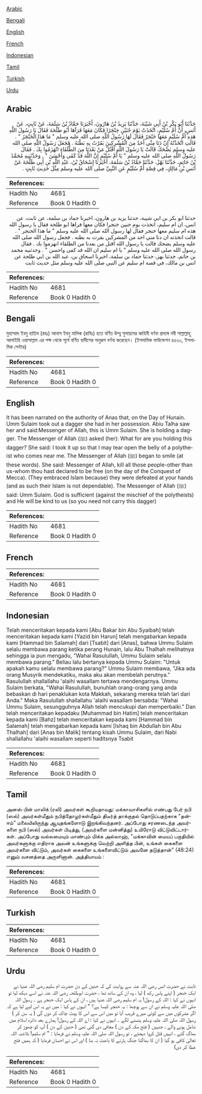[Arabic](#arabic)

[Bengali](#bengali)

[English](#english)

[French](#french)

[Indonesian](#indonesian)

[Tamil](#tamil)

[Turkish](#turkish)

[Urdu](#urdu)

## Arabic


<div dir="rtl" lang="ar" style={{fontSize:'larger',backgroundColor:'#f8f9fa',padding:20}}>
حَدَّثَنَا أَبُو بَكْرِ بْنُ أَبِي شَيْبَةَ، حَدَّثَنَا يَزِيدُ بْنُ هَارُونَ، أَخْبَرَنَا حَمَّادُ بْنُ سَلَمَةَ، عَنْ ثَابِتٍ، عَنْ أَنَسٍ، أَنَّ أُمَّ سُلَيْمٍ، اتَّخَذَتْ يَوْمَ حُنَيْنٍ خِنْجَرًا فَكَانَ مَعَهَا فَرَآهَا أَبُو طَلْحَةَ فَقَالَ يَا رَسُولَ اللَّهِ هَذِهِ أُمُّ سُلَيْمٍ مَعَهَا خَنْجَرٌ فَقَالَ لَهَا رَسُولُ اللَّهِ صلى الله عليه وسلم ‏"‏ مَا هَذَا الْخَنْجَرُ ‏"‏ ‏.‏ قَالَتِ اتَّخَذْتُهُ إِنْ دَنَا مِنِّي أَحَدٌ مِنَ الْمُشْرِكِينَ بَقَرْتُ بِهِ بَطْنَهُ ‏.‏ فَجَعَلَ رَسُولُ اللَّهِ صلى الله عليه وسلم يَضْحَكُ قَالَتْ يَا رَسُولَ اللَّهِ اقْتُلْ مَنْ بَعْدَنَا مِنَ الطُّلَقَاءِ انْهَزَمُوا بِكَ ‏.‏ فَقَالَ رَسُولُ اللَّهِ صلى الله عليه وسلم ‏"‏ يَا أُمَّ سُلَيْمٍ إِنَّ اللَّهَ قَدْ كَفَى وَأَحْسَنَ ‏"‏ ‏.‏ وَحَدَّثَنِيهِ مُحَمَّدُ بْنُ حَاتِمٍ، حَدَّثَنَا بَهْزٌ، حَدَّثَنَا حَمَّادُ بْنُ سَلَمَةَ، أَخْبَرَنَا إِسْحَاقُ بْنُ، عَبْدِ اللَّهِ بْنِ أَبِي طَلْحَةَ عَنْ أَنَسِ بْنِ مَالِكٍ، فِي قِصَّةِ أُمِّ سُلَيْمٍ عَنِ النَّبِيِّ صلى الله عليه وسلم مِثْلَ حَدِيثِ ثَابِتٍ ‏.‏
</div>
<div style={{backgroundColor:'#f8f9fa',padding:20, marginBottom: 10}}><table> <thead> <tr> <th>References:</th> <th></th> </tr> </thead> <tbody><tr><td>Hadith No</td><td>4681</td></tr><tr><td>Reference</td><td>Book 0 Hadith 0</td></tr></tbody></table></div>


<div dir="rtl" lang="ar" style={{fontSize:'larger',backgroundColor:'#f8f9fa',padding:20}}>
حدثنا ابو بكر بن ابي شيبة، حدثنا يزيد بن هارون، اخبرنا حماد بن سلمة، عن ثابت، عن انس، ان ام سليم، اتخذت يوم حنين خنجرا فكان معها فراها ابو طلحة فقال يا رسول الله هذه ام سليم معها خنجر فقال لها رسول الله صلى الله عليه وسلم " ما هذا الخنجر " . قالت اتخذته ان دنا مني احد من المشركين بقرت به بطنه . فجعل رسول الله صلى الله عليه وسلم يضحك قالت يا رسول الله اقتل من بعدنا من الطلقاء انهزموا بك . فقال رسول الله صلى الله عليه وسلم " يا ام سليم ان الله قد كفى واحسن " . وحدثنيه محمد بن حاتم، حدثنا بهز، حدثنا حماد بن سلمة، اخبرنا اسحاق بن، عبد الله بن ابي طلحة عن انس بن مالك، في قصة ام سليم عن النبي صلى الله عليه وسلم مثل حديث ثابت
</div>
<div style={{backgroundColor:'#f8f9fa',padding:20, marginBottom: 10}}><table> <thead> <tr> <th>References:</th> <th></th> </tr> </thead> <tbody><tr><td>Hadith No</td><td>4681</td></tr><tr><td>Reference</td><td>Book 0 Hadith 0</td></tr></tbody></table></div>

## Bengali


<div dir="ltr" lang="bn" style={{fontSize:'larger',backgroundColor:'#f8f9fa',padding:20}}>
মুহাম্মাদ ইবনু হাতিম (রহঃ) আনাস ইবনু মালিক (রাযিঃ) হতে বর্ণিত উম্মু সুলায়মের কাহিনী বর্ণনা প্রসঙ্গে নবী সাল্লাল্লাহু আলাইহি ওয়াসাল্লাম এর পক্ষ থেকে পূর্বে বর্ণিত হাদীসের অনুরূপ বর্ণনা করেছেন। (ইসলামিক ফাউন্ডেশন ৪৫৩০, ইসলামিক সেন্টার)
</div>
<div style={{backgroundColor:'#f8f9fa',padding:20, marginBottom: 10}}><table> <thead> <tr> <th>References:</th> <th></th> </tr> </thead> <tbody><tr><td>Hadith No</td><td>4681</td></tr><tr><td>Reference</td><td>Book 0 Hadith 0</td></tr></tbody></table></div>

## English


<div dir="ltr" lang="en" style={{fontSize:'larger',backgroundColor:'#f8f9fa',padding:20}}>
It has been narrated on the authority of Anas that, on the Day of Hunain. Umm Sulaim took out a dagger she had in her possession. Abiu Talha saw her and said:Messenger of Allah, this is Umm Sulaim. She is holding a dagger. The Messenger of Allah (ﷺ) asked (her): What for are you holding this dagger? She said: I took it up so that I may tear open the belly of a polytheist who comes near me. The Messenger of Allah (ﷺ) began to smile (at these words). She said: Messenger of Allah, kill all those people-other than us-whom thou hast declared to be free (on the day of the Conquest of Mecca). (They embraced Islam because) they were defeated at your hands (and as such their Islam is not dependable). The Messenger of Allah (ﷺ) said: Umm Sulaim. God is sufficient (against the mischief of the polytheists) and He will be kind to us (so you need not carry this dagger)
</div>
<div style={{backgroundColor:'#f8f9fa',padding:20, marginBottom: 10}}><table> <thead> <tr> <th>References:</th> <th></th> </tr> </thead> <tbody><tr><td>Hadith No</td><td>4681</td></tr><tr><td>Reference</td><td>Book 0 Hadith 0</td></tr></tbody></table></div>

## French


<div dir="ltr" lang="fr" style={{fontSize:'larger',backgroundColor:'#f8f9fa',padding:20}}>

</div>
<div style={{backgroundColor:'#f8f9fa',padding:20, marginBottom: 10}}><table> <thead> <tr> <th>References:</th> <th></th> </tr> </thead> <tbody><tr><td>Hadith No</td><td>4681</td></tr><tr><td>Reference</td><td>Book 0 Hadith 0</td></tr></tbody></table></div>

## Indonesian


<div dir="ltr" lang="id" style={{fontSize:'larger',backgroundColor:'#f8f9fa',padding:20}}>
Telah menceritakan kepada kami [Abu Bakar bin Abu Syaibah] telah menceritakan kepada kami [Yazid bin Harun] telah mengabarkan kepada kami [Hammad bin Salamah] dari [Tsabit] dari [Anas], bahwa Ummu Sulaim selalu membawa parang ketika perang Hunain, lalu Abu Thalhah melihatnya sehingga ia pun mengadu, "Wahai Rasulullah, Ummu Sulaim selalu membawa parang." Beliau lalu bertanya kepada Ummu Sulaim: "Untuk apakah kamu selalu membawa parang?" Ummu Sulaim membawa, "Jika ada orang Musyrik mendekatiku, maka aku akan membelah perutnya." Rasulullah shallallahu 'alaihi wasallam tertawa mendengarnya. Ummu Sulaim berkata, "Wahai Rasulullah, bunuhlah orang-orang yang anda bebaskan di hari penaklukan kota Makkah, sekarang mereka telah lari dari Anda." Maka Rasulullah shallallahu 'alaihi wasallam bersabda: "Wahai Ummu Sulaim, sesungguhnya Allah telah mencukupi dan memperbaiki." Dan telah menceritakan kepadaku [Muhammad bin Hatim] telah menceritakan kepada kami [Bahz] telah menceritakan kepada kami [Hammad bin Salamah] telah mengabarkan kepada kami [Ishaq bin Abdullah bin Abu Thalhah] dari [Anas bin Malik] tentang kisah Ummu Sulaim, dari Nabi shallallahu 'alaihi wasallam seperti haditsnya Tsabit
</div>
<div style={{backgroundColor:'#f8f9fa',padding:20, marginBottom: 10}}><table> <thead> <tr> <th>References:</th> <th></th> </tr> </thead> <tbody><tr><td>Hadith No</td><td>4681</td></tr><tr><td>Reference</td><td>Book 0 Hadith 0</td></tr></tbody></table></div>

## Tamil


<div dir="ltr" lang="ta" style={{fontSize:'larger',backgroundColor:'#f8f9fa',padding:20}}>
அனஸ் பின் மாலிக் (ரலி) அவர்கள் கூறியதாவது: மக்காவாசிகளில் எண்பது பேர் நபி (ஸல்) அவர்கள்மீதும் நபித்தோழர்கள்மீதும் திடீர்த் தாக்குதல் தொடுப்பதற்காக "தன்ஈம்” மலையிலிருந்து ஆயுதங்களோடு இறங்கிவந்தனர். அப்போது சரணடைந்த அவர்களை நபி (ஸல்) அவர்கள் பிடித்து, (அவர்களை மன்னித்து) உயிரோடு விட்டுவிட்டார்கள். அப்போது வல்லமையும் மாண்பும் மிக்க அல்லாஹ், "மக்காவின் மையப் பகுதியில் அவர்களுக்கு எதிராக அவன் உங்களுக்கு வெற்றி அளித்த பின், உங்கள் கைகளை அவர்களை விட்டும், அவர்கள் கைகளை உங்களைவிட்டும் அவனே தடுத்தான்" (48:24) எனும் வசனத்தை அருளினான். அத்தியாயம் :
</div>
<div style={{backgroundColor:'#f8f9fa',padding:20, marginBottom: 10}}><table> <thead> <tr> <th>References:</th> <th></th> </tr> </thead> <tbody><tr><td>Hadith No</td><td>4681</td></tr><tr><td>Reference</td><td>Book 0 Hadith 0</td></tr></tbody></table></div>

## Turkish


<div dir="ltr" lang="tr" style={{fontSize:'larger',backgroundColor:'#f8f9fa',padding:20}}>

</div>
<div style={{backgroundColor:'#f8f9fa',padding:20, marginBottom: 10}}><table> <thead> <tr> <th>References:</th> <th></th> </tr> </thead> <tbody><tr><td>Hadith No</td><td>4681</td></tr><tr><td>Reference</td><td>Book 0 Hadith 0</td></tr></tbody></table></div>

## Urdu


<div dir="rtl" lang="ur" style={{fontSize:'larger',backgroundColor:'#f8f9fa',padding:20}}>
ثابت نے حضرت انس رضی اللہ عنہ سے روایت کی کہ حنین کے دن حضرت ام سلیم رضی اللہ عنہا نے ایک خنجر ( اپنے پاس رکھ ) لیا ، وہ ان کے ساتھ تھا ، حضرت ابوطلحہ رضی اللہ عنہ نے اسے دیکھ لیا تو انہوں نے کہا : اللہ کے رسول! یہ ام سلیم رضی اللہ عنہا ہیں ، ان کے پاس ایک خنجر ہے ۔ رسول اللہ صلی اللہ علیہ وسلم نے ان سے پوچھا : یہ خنجر کیسا ہے؟ " انہوں نے کہا : میں نے یہ اس لیے لیا ہے کہ اگر مشرکوں میں سے کوئی میرے قریب آیا تو میں اس سے اس کا پیٹ چاک کر دوں گی ( یہ سن کر ) رسول اللہ صلی اللہ علیہ وسلم ہنسنے لگے ۔ انہوں نے کہا : اے اللہ کے رسول! ہمارے بعد دائرہ اسلام میں شامل ہونے والے ، جنہیں ( فتح مکہ کے دن ) معافی دی گئی تھی ( حنین کے دن ) آپ کو چھوڑ کر بھاگ گئے ، انہیں قتل کروا دیجئے ، تو رسول اللہ صلی اللہ علیہ وسلم نے فرمایا : " ام سلیم! بلاشبہ اللہ تعالیٰ کافی ہو گیا ( ان کا بھاگنا جنگ ہارنے کا باعث نہ بنا ) اور اس نے احسان فرمایا ( کہ ہمیں فتح عطا کر دی)
</div>
<div style={{backgroundColor:'#f8f9fa',padding:20, marginBottom: 10}}><table> <thead> <tr> <th>References:</th> <th></th> </tr> </thead> <tbody><tr><td>Hadith No</td><td>4681</td></tr><tr><td>Reference</td><td>Book 0 Hadith 0</td></tr></tbody></table></div>